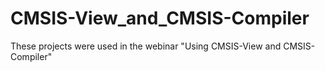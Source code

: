 # CMSIS-View_and_CMSIS-Compiler
These projects were used in the webinar "Using CMSIS-View and CMSIS-Compiler"

